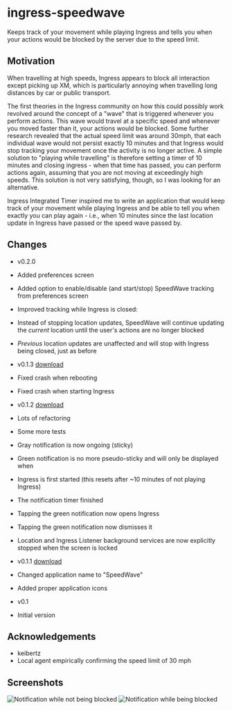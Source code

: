 ingress-speedwave
=================

Keeps track of your movement while playing Ingress and tells you when your actions would be blocked by the server due to the speed limit.

Motivation
----------

When travelling at high speeds, Ingress appears to block all interaction except picking up XM, which is particularly annoying when travelling
long distances by car or public transport.

The first theories in the Ingress community on how this could possibly work revolved around the concept of a "wave" that is triggered whenever you perform actions.
This wave would travel at a specific speed and whenever you moved faster than it, your actions would be blocked. Some further research revealed
that the actual speed limit was around 30mph, that each individual wave would not persist exactly 10 minutes and that Ingress would stop tracking your movement
once the activity is no longer active. A simple solution to "playing while travelling" is therefore setting a timer of 10 minutes and closing ingress - when that time has passed,
you can perform actions again, assuming that you are not moving at exceedingly high speeds. This solution is not very satisfying, though, so I was looking for an alternative.

Ingress Integrated Timer inspired me to write an application that would keep track of your movement while playing Ingress and be able to tell you when exactly you can play again -
i.e., when 10 minutes since the last location update in Ingress have passed or the speed wave passed by. 

Changes
-------

- v0.2.0
 - Added preferences screen
 - Added option to enable/disable (and start/stop) SpeedWave tracking from preferences screen
 - Improved tracking while Ingress is closed:
  - Instead of stopping location updates, SpeedWave will continue updating the _current_ location until the user's actions are no longer blocked
  - _Previous_ location updates are unaffected and will stop with Ingress being closed, just as before 

- v0.1.3 [download](https://dl.dropboxusercontent.com/u/9409349/SpeedWave/0.1/IngressSpeedWave-0.1.3.apk)
 - Fixed crash when rebooting
 - Fixed crash when starting Ingress

- v0.1.2 [download](https://dl.dropboxusercontent.com/u/9409349/SpeedWave/0.1/IngressSpeedWave-0.1.2.apk)
 - Lots of refactoring
 - Some more tests
 - Gray notification is now ongoing (sticky)
 - Green notification is no more pseudo-sticky and will only be displayed when
  - Ingress is first started (this resets after ~10 minutes of not playing Ingress)
  - The notification timer finished
 - Tapping the green notification now opens Ingress
 - Tapping the green notification now dismisses it
 - Location and Ingress Listener background services are now explicitly stopped when the screen is locked
  
- v0.1.1 [download](https://dl.dropboxusercontent.com/u/9409349/SpeedWave/0.1/IngressSpeedWave-0.1.1.apk)
 - Changed application name to "SpeedWave"
 - Added proper application icons 
- v0.1
 - Initial version

Acknowledgements
----------------

- keibertz
 - Local agent empirically confirming the speed limit of 30 mph

Screenshots
-----------

![Notification while not being blocked](https://dl.dropboxusercontent.com/u/9409349/SpeedWave/fine.png "Notification while not being blocked")
![Notification while being blocked](https://dl.dropboxusercontent.com/u/9409349/SpeedWave/blocked.png " while being blocked")
